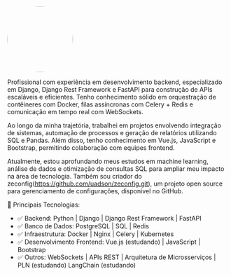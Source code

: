 <img src="https://avatars.githubusercontent.com/u/62815552?v=4" width="150px" style="border-radius: 50%" >

Profissional com experiência em desenvolvimento backend, especializado em Django, Django Rest Framework e FastAPI para construção de APIs escaláveis e eficientes. Tenho conhecimento sólido em orquestração de contêineres com Docker, filas assíncronas com Celery + Redis e comunicação em tempo real com WebSockets.

Ao longo da minha trajetória, trabalhei em projetos envolvendo integração de sistemas, automação de processos e geração de relatórios utilizando SQL e Pandas. Além disso, tenho conhecimento em Vue.js, JavaScript e Bootstrap, permitindo colaboração com equipes frontend.

Atualmente, estou aprofundando meus estudos em machine learning, análise de dados e otimização de consultas SQL para ampliar meu impacto na área de tecnologia. Também sou criador do zeconfig(https://github.com/uadson/zeconfig.git), um projeto open source para gerenciamento de configurações, disponível no GitHub.


📌 Principais Tecnologias:

- ✅ Backend: Python | Django | Django Rest Framework | FastAPI
- ✅ Banco de Dados: PostgreSQL | SQL | Redis
- ✅ Infraestrutura: Docker | Nginx | Celery | Kubernetes
- ✅ Desenvolvimento Frontend: Vue.js (estudando) | JavaScript | Bootstrap
- ✅ Outros: WebSockets | APIs REST | Arquitetura de Microsserviços | PLN (estudando) LangChain (estudando)